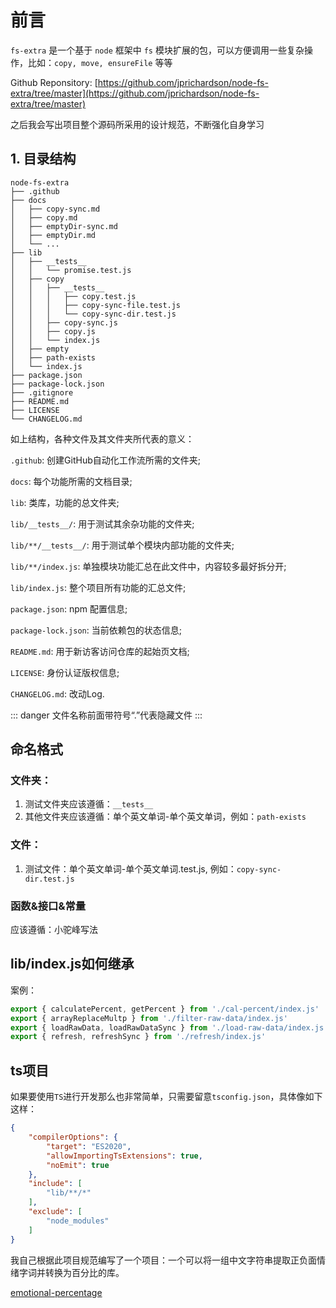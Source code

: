 # 前言
`fs-extra` 是一个基于 `node` 框架中 `fs` 模块扩展的包，可以方便调用一些复杂操作，比如：`copy, move, ensureFile` 等等

Github Reponsitory: [https://github.com/jprichardson/node-fs-extra/tree/master](https://github.com/jprichardson/node-fs-extra/tree/master)

之后我会写出项目整个源码所采用的设计规范，不断强化自身学习

## 1. 目录结构
```
node-fs-extra
├── .github
├── docs
│   ├── copy-sync.md
│   ├── copy.md
│   ├── emptyDir-sync.md
│   ├── emptyDir.md
│   └── ...
├── lib
│   ├── __tests__
│   │   └── promise.test.js
│   ├── copy
│   │   ├── __tests__
│   │   │   ├── copy.test.js
│   │   │   ├── copy-sync-file.test.js
│   │   │   └── copy-sync-dir.test.js
│   │   ├── copy-sync.js
│   │   ├── copy.js
│   │   └── index.js
│   ├── empty
│   ├── path-exists
│   └── index.js
├── package.json
├── package-lock.json
├── .gitignore
├── README.md
├── LICENSE
└── CHANGELOG.md
```

如上结构，各种文件及其文件夹所代表的意义：

`.github`: 创建GitHub自动化工作流所需的文件夹;

`docs`: 每个功能所需的文档目录;

`lib`: 类库，功能的总文件夹;

`lib/__tests__/`: 用于测试其余杂功能的文件夹;

`lib/**/__tests__/`: 用于测试单个模块内部功能的文件夹;

`lib/**/index.js`: 单独模块功能汇总在此文件中，内容较多最好拆分开;

`lib/index.js`: 整个项目所有功能的汇总文件;

`package.json`: npm 配置信息;

`package-lock.json`: 当前依赖包的状态信息;

`README.md`: 用于新访客访问仓库的起始页文档;

`LICENSE`: 身份认证版权信息;

`CHANGELOG.md`: 改动Log.

::: danger
文件名称前面带符号“.”代表隐藏文件
:::

## 命名格式
### 文件夹：
1. 测试文件夹应该遵循：`__tests__`
2. 其他文件夹应该遵循：单个英文单词-单个英文单词，例如：`path-exists`

### 文件：
1. 测试文件：单个英文单词-单个英文单词.test.js, 例如：`copy-sync-dir.test.js`

### 函数&接口&常量
应该遵循：小驼峰写法


## lib/index.js如何继承
案例：
```js
export { calculatePercent, getPercent } from './cal-percent/index.js'
export { arrayReplaceMultp } from './filter-raw-data/index.js'
export { loadRawData, loadRawDataSync } from './load-raw-data/index.js'
export { refresh, refreshSync } from './refresh/index.js'
```

## ts项目
如果要使用`TS`进行开发那么也非常简单，只需要留意`tsconfig.json`，具体像如下这样：
```json
{
    "compilerOptions": {
        "target": "ES2020",
        "allowImportingTsExtensions": true,
        "noEmit": true
    },
    "include": [
        "lib/**/*"
    ],
    "exclude": [
        "node_modules"
    ]
}
```
我自己根据此项目规范编写了一个项目：一个可以将一组中文字符串提取正负面情绪字词并转换为百分比的库。

[emotional-percentage](https://github.com/yassine-zhang/emotional-percentage/tree/main)
